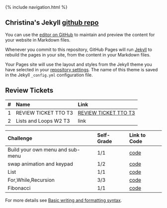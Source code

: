 {% include navigation.html %}

## Christina's Jekyll [github repo](https://github.com/christinlee367/christinlee367.github.io)
You can use the [editor on GitHub](https://github.com/christinlee367/christinlee367.github.io/edit/main/README.md) to maintain and preview the content for your website in Markdown files.

Whenever you commit to this repository, GitHub Pages will run [Jekyll](https://jekyllrb.com/) to rebuild the pages in your site, from the content in your Markdown files.

Your Pages site will use the layout and styles from the Jekyll theme you have selected in your [repository settings](https://github.com/christinlee367/christinlee367.github.io/settings/pages). The name of this theme is saved in the Jekyll `_config.yml` configuration file.

## Review Tickets
| # | Name                  | Link  |
|:--|:----------------------|:------|
| 1 | REVIEW TICKET TTO T3  | [REVIEW TICKET TTO T3](https://github.com/christinlee367/christinlee367.github.io/issues/1)
| 2 | Lists and Loops W2 T3 | link


| Challenge | Self-Grade | Link to Code |
|:----------|:----------------------|:------|
| Build your own menu and sub-menu | 1/1 | [code](https://github.com/christinlee367/christinlee367.github.io/blob/main/main.py) 
| swap animation and keypad | 1/2 | [code](https://github.com/christinlee367/christinlee367.github.io/blob/main/test.py) 
| List | 1/1 | [code](https://github.com/christinlee367/christinlee367.github.io/blob/main/liste.py) 
| For,While,Recursion | 3/3 | [code](https://github.com/christinlee367/christinlee367.github.io/blob/main/liste.py) 
| Fibonacci | 1/1 | [code](https://github.com/christinlee367/christinlee367.github.io/blob/main/fib.py) 


For more details see [Basic writing and formatting syntax](https://docs.github.com/en/github/writing-on-github/getting-started-with-writing-and-formatting-on-github/basic-writing-and-formatting-syntax).

